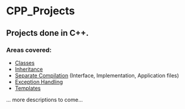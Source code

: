 # CPP_Projects
 
## Projects done in C++.

### Areas covered:
* [Classes](https://github.com/alexHampton/C-Projects/blob/main/11bank_account_class.cpp)
* [Inheritance](https://github.com/alexHampton/C-Projects/blob/main/16inheritance/InheritanceProj.cpp)
* [Separate Compilation](https://github.com/alexHampton/C-Projects/tree/main/14separate_compilation) (Interface, Implementation, Application files)
* [Exception Handling](https://github.com/alexHampton/C-Projects/blob/main/17exception_handling.cpp)
* [Templates](https://github.com/alexHampton/C-Projects/tree/main/18templates)

... more descriptions to come...
